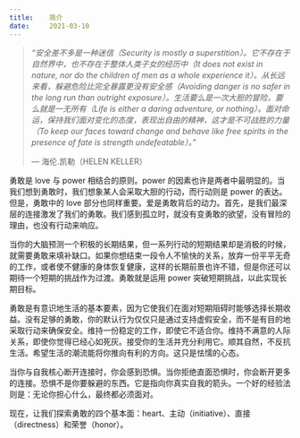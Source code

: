 ```yaml
---
title:    简介
date:     2021-03-10
---
```




> *“安全差不多是一种迷信（Security is mostly a superstition）。它不存在于自然界中，也不存在于整体人类子女的经历中（It does not exist in nature, nor do the children of men as a whole experience it）。从长远来看，躲避危险比完全暴露更没有安全感（Avoiding danger is no safer in the long run than outright exposure）。生活要么是一次大胆的冒险，要么就是一无所有（Life is either a daring adventure, or nothing）。面对命运，保持我们面对变化的态度，表现出自由的精神，这才是不可战胜的力量（To keep our faces toward change and behave like free spirits in the presence of fate is strength undefeatable）。”*
>
> — 海伦.凯勒（HELEN KELLER）

勇敢是 love 与 power 相结合的原则。power 的因素也许是两者中最明显的。当我们想到勇敢时，我们想象某人会采取大胆的行动，而行动则是 power 的表达。但是，勇敢中的 love 部分也同样重要。爱是勇敢背后的动力。首先，是我们最深层的连接激发了我们的勇敢。我们感到孤立时，就没有变勇敢的欲望，没有冒险的理由，也没有行动来响应。

当你的大脑预测一个积极的长期结果，但一系列行动的短期结果却是消极的时候，就需要勇敢来填补缺口。如果你想结束一段令人不愉快的关系，放弃一份平平无奇的工作，或者使不健康的身体恢复健康，这样的长期前景也许不错，但是你还可以期待一个短期的挑战作为过渡。勇敢就是运用 power 突破短期挑战，以此实现长期目标。

勇敢是有意识地生活的基本要素，因为它使我们在面对短期阻碍时能够选择长期收益。没有足够的勇敢，你的默认行为仅仅只是通过支持虚假安全，而不是有目的地采取行动来确保安全。维持一份稳定的工作，即使它不适合你。维持不满意的人际关系，即使你觉得已经心如死灰。接受你的生活并充分利用它。顺其自然，不反抗生活。希望生活的潮流能将你推向有利的方向。这只是怯懦的心态。

当你与自我核心断开连接时，你会感到恐惧。当你拒绝直面恐惧时，你会断开更多的连接。恐惧不是你要躲避的东西。它是指向你真实自我的箭头。一个好的经验法则是：无论你担心什么，最终都必须面对。

现在，让我们探索勇敢的四个基本面：heart、主动（initiative）、直接（directness）和荣誉（honor）。


